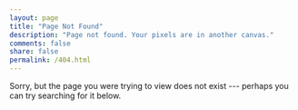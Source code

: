 ```yaml
---
layout: page
title: "Page Not Found"
description: "Page not found. Your pixels are in another canvas."
comments: false
share: false
permalink: /404.html
---  
```


Sorry, but the page you were trying to view does not exist --- perhaps you can try searching for it below.

<script type="text/javascript">(function(){document.write(unescape('%3Cdiv id="bdcs"%3E%3C/div%3E'));var bdcs = document.createElement('script');bdcs.type = 'text/javascript';bdcs.async = true;bdcs.src = 'http://znsv.baidu.com/customer_search/api/js?sid=3528894342336890627' + '&plate_url=' + encodeURIComponent(window.location.href) + '&t=' + Math.ceil(new Date()/3600000);var s = document.getElementsByTagName('script')[0];s.parentNode.insertBefore(bdcs, s);})();</script>

<script type="text/javascript">
  var GOOG_FIXURL_LANG = 'en';
  var GOOG_FIXURL_SITE = '{{ site.url }}'
</script>
<script type="text/javascript"
  src="//linkhelp.clients.google.com/tbproxy/lh/wm/fixurl.js">
</script>